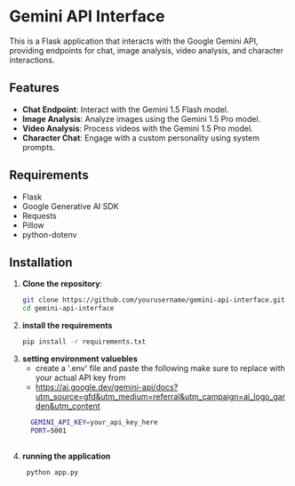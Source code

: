 # Gemini API Interface

This is a Flask application that interacts with the Google Gemini API, providing endpoints for chat, image analysis, video analysis, and character interactions.

## Features

- **Chat Endpoint**: Interact with the Gemini 1.5 Flash model.
- **Image Analysis**: Analyze images using the Gemini 1.5 Pro model.
- **Video Analysis**: Process videos with the Gemini 1.5 Pro model.
- **Character Chat**: Engage with a custom personality using system prompts.

## Requirements

- Flask
- Google Generative AI SDK
- Requests
- Pillow
- python-dotenv

## Installation

1. **Clone the repository**:
   ```bash
   git clone https://github.com/yourusername/gemini-api-interface.git
   cd gemini-api-interface

2. **install the requirements**
    ```bash
    pip install -r requirements.txt
    
3. **setting environment valuebles**
    - create a '.env' file and paste the following make sure to replace with your actual API key from 
    - https://ai.google.dev/gemini-api/docs?utm_source=gfd&utm_medium=referral&utm_campaign=ai_logo_garden&utm_content
    ```bash
      GEMINI_API_KEY=your_api_key_here
      PORT=5001
  
4. **running the application**
     ```bash
      python app.py
